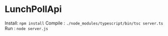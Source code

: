 # LunchPollApi
Install: `npm install`
Compile : `./node_modules/typescript/bin/tsc server.ts`
Run : `node server.js`